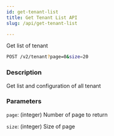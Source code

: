 ```yaml
---
id: get-tenant-list
title: Get Tenant List API
slug: /api/get-tenant-list

---
```


Get list of tenant

```bash
POST /v2/tenant?page=0&size=20
```

### Description

Get list and configuration of all tenant

### Parameters

`page`: (integer) Number of page to return

`size`: (integer) Size of page
